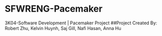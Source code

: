 # SFWRENG-Pacemaker
3K04-Software Development | Pacemaker Project
##Project Created By: Robert Zhu, Kelvin Huynh, Saj Gill, Nafi Hasan, Anna Hu
